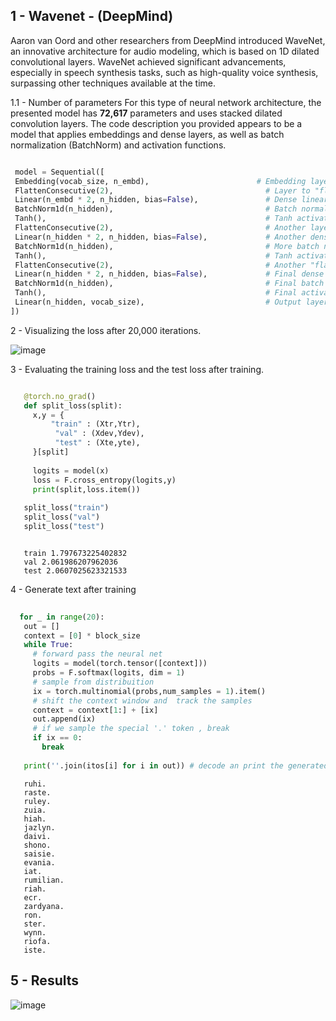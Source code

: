 ## 1 - Wavenet - (DeepMind)

   Aaron van Oord and other researchers from DeepMind introduced WaveNet, an innovative architecture for audio modeling, which is based on 1D dilated convolutional layers. WaveNet achieved 
   significant advancements, especially in speech synthesis tasks, such as high-quality voice synthesis, surpassing other techniques available at the time.

   1.1 - Number of parameters
    For this type of neural network architecture, the presented model has **72,617** parameters and uses stacked dilated convolution layers. The code description you provided appears to be a 
    model that applies embeddings and dense layers, as well as batch normalization (BatchNorm) and activation functions.
    
   ``` Python

    model = Sequential([
    Embedding(vocab_size, n_embd),                        # Embedding layer that transforms vocabulary indices into dense vectors of dimension n_embd
    FlattenConsecutive(2),                                  # Layer to "flatten" the dimensions, probably to facilitate passing the data to dense layers
    Linear(n_embd * 2, n_hidden, bias=False),               # Dense linear layer with n_embd * 2 inputs and n_hidden outputs, without bias
    BatchNorm1d(n_hidden),                                  # Batch normalization (BatchNorm) on the output of the previous layer
    Tanh(),                                                 # Tanh activation function
    FlattenConsecutive(2),                                  # Another layer to flatten
    Linear(n_hidden * 2, n_hidden, bias=False),             # Another dense linear layer
    BatchNorm1d(n_hidden),                                  # More batch normalization
    Tanh(),                                                 # Tanh activation function
    FlattenConsecutive(2),                                  # Another "flattening" layer
    Linear(n_hidden * 2, n_hidden, bias=False),             # Final dense linear layer
    BatchNorm1d(n_hidden),                                  # Final batch normalization
    Tanh(),                                                 # Final activation function
    Linear(n_hidden, vocab_size),                           # Output layer that generates the vocabulary prediction
])

```
 2 - Visualizing the loss after 20,000 iterations.

   ![image](https://github.com/user-attachments/assets/bf6a98ee-ee25-46f0-a87a-41ec59ed6e8b)


3 - Evaluating the training loss and the test loss after training.

   ``` Python

      @torch.no_grad()
      def split_loss(split):
        x,y = {
            "train" : (Xtr,Ytr),
             "val" : (Xdev,Ydev),
             "test" : (Xte,yte),
        }[split]
      
        logits = model(x)
        loss = F.cross_entropy(logits,y)
        print(split,loss.item())
      
      split_loss("train")
      split_loss("val")
      split_loss("test")
```

```

   train 1.797673225402832
   val 2.061986207962036
   test 2.0607025623321533

```   

4 - Generate text after training 

  ``` Python
      
    for _ in range(20):
     out = []
     context = [0] * block_size
     while True:
       # forward pass the neural net
       logits = model(torch.tensor([context]))
       probs = F.softmax(logits, dim = 1)
       # sample from distribuition
       ix = torch.multinomial(probs,num_samples = 1).item()
       # shift the context window and  track the samples
       context = context[1:] + [ix]
       out.append(ix)
       # if we sample the special '.' token , break
       if ix == 0:
         break
   
     print(''.join(itos[i] for i in out)) # decode an print the generated word
```

```
   ruhi.
   raste.
   ruley.
   zuia.
   hiah.
   jazlyn.
   daivi.
   shono.
   saisie.
   evania.
   iat.
   rumilian.
   riah.
   ecr.
   zardyana.
   ron.
   ster.
   wynn.
   riofa.
   iste.
```

## 5 - Results

  ![image](https://github.com/user-attachments/assets/516c46c7-996c-4b3d-8427-6f172d0c62c5)



